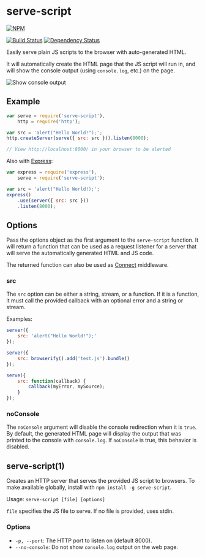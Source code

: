 # serve-script

[![NPM](https://nodei.co/npm/serve-script.png?compact=true)](https://nodei.co/npm/serve-script/)

[![Build Status](https://drone.io/github.com/conradz/serve-script/status.png)](https://drone.io/github.com/conradz/serve-script/latest)
[![Dependency Status](https://gemnasium.com/conradz/serve-script.png)](https://gemnasium.com/conradz/serve-script)

Easily serve plain JS scripts to the browser with auto-generated HTML.

It will automatically create the HTML page that the JS script will run in, and
will show the console output (using `console.log`, etc.) on the page.

![Show console output](http://i.cloudup.com/jXpFzRO1zG.png)

## Example

```js
var serve = require('serve-script'),
    http = require('http');

var src = 'alert("Hello World!");';
http.createServer(serve({ src: src })).listen(8000);

// View http://localhost:8000/ in your browser to be alerted
```

Also with [Express](https://github.com/visionmedia/express):

```js
var express = require('express'),
    serve = require('serve-script');

var src = 'alert("Hello World!);';
express()
    .use(server({ src: src }))
    .listen(8000);
```

## Options

Pass the options object as the first argument to the `serve-script` function.
It will return a function that can be used as a request listener for a server
that will serve the automatically generated HTML and JS code.

The returned function can also be used as
[Connect](http://www.senchalabs.org/connect/) middleware.

### src

The `src` option can be either a string, stream, or a function. If it is a
function, it must call the provided callback with an optional error and a string
or stream.

Examples:

```js
server({
    src: 'alert("Hello World!");'
});
```

```js
server({
    src: browserify().add('test.js').bundle()
});
```

```js
serve({
    src: function(callback) {
        callback(myError, mySource);
    }
});
```

### noConsole

The `noConsole` argument will disable the console redirection when it is `true`.
By default, the generated HTML page will display the output that was printed to
the console with `console.log`. If `noConsole` is true, this behavior is
disabled.

## serve-script(1)

Creates an HTTP server that serves the provided JS script to browsers. To make
available globally, install with `npm install -g serve-script`.

Usage: `serve-script [file] [options]`

`file` specifies the JS file to serve. If no file is provided, uses stdin.

### Options

 * `-p, --port`: The HTTP port to listen on (default 8000).
 * `--no-console`: Do not show `console.log` output on the web page.

